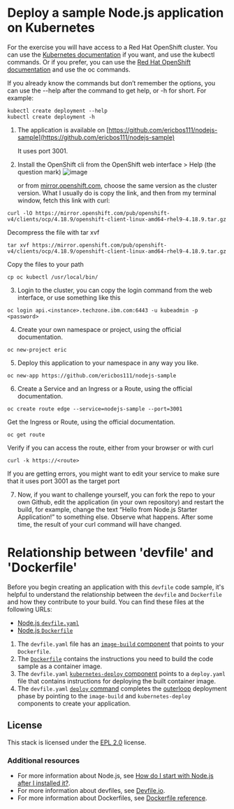 # Deploy a sample Node.js application on Kubernetes 

For the exercise you will have access to a Red Hat OpenShift cluster. You can use the [Kubernetes documentation](https://kubernetes.io/docs/home/) if you want, and use the kubectl commands. Or if you prefer, you can use the [Red Hat OpenShift documentation](https://docs.redhat.com/en/documentation/openshift_container_platform/4.18/html/about/welcome-index) and use the oc commands.

If you already know the commands but don’t remember the options, you can use the --help after the command to get help, or -h for short. For example:
```
kubectl create deployment --help 
kubectl create deployment -h
```
1. The application is available on [https://github.com/ericbos111/nodejs-sample](https://github.com/ericbos111/nodejs-sample) 

   It uses port 3001.

2. Install the OpenShift cli from the OpenShift web interface > Help (the question mark)
![image](https://github.com/user-attachments/assets/6066b21e-f34f-4f1d-ab6c-f28d21933d3b)

   or from [mirror.openshift.com](mirror.openshift.com), choose the same version as the cluster version. What I usually do is copy the link, and then from my terminal window, fetch this link with curl:
```
curl -lO https://mirror.openshift.com/pub/openshift-v4/clients/ocp/4.18.9/openshift-client-linux-amd64-rhel9-4.18.9.tar.gz
```

   Decompress the file with tar xvf
   
```
tar xvf https://mirror.openshift.com/pub/openshift-v4/clients/ocp/4.18.9/openshift-client-linux-amd64-rhel9-4.18.9.tar.gz
```

   Copy the files to your path
   
```
cp oc kubectl /usr/local/bin/
```
3. Login to the cluster, you can copy the login command from the web interface, or use something like this
```
oc login api.<instance>.techzone.ibm.com:6443 -u kubeadmin -p <password>
```

4. Create your own namespace or project, using the official documentation.
```
oc new-project eric
```
5. Deploy this application to your namespace in any way you like.
```
oc new-app https://github.com/ericbos111/nodejs-sample
```
6. Create a Service and an Ingress or a Route, using the official documentation.
```
oc create route edge --service=nodejs-sample --port=3001
```
	
   Get the Ingress or Route, using the official documentation.
   
```
oc get route
```

   Verify if you can access the route, either from your browser or with curl
   
```
curl -k https://<route>
```

   If you are getting errors, you might want to edit your service to make sure that it uses port 3001 as the target port

7. Now, if you want to challenge yourself, you can fork the repo to your own Github, edit the application (in your own repository) and restart the build, for example, change the text “Hello from Node.js Starter Application!” to something else. Observe what happens. After some time, the result of your curl command will have changed.







# Relationship between 'devfile' and 'Dockerfile'

Before you begin creating an application with this `devfile` code sample, it's helpful to understand the relationship between the `devfile` and `Dockerfile` and how they contribute to your build. You can find these files at the following URLs:

* [Node.js `devfile.yaml`](https://github.com/nodeshift-starters/devfile-sample/blob/main/devfile.yaml)
* [Node.js `Dockerfile`](https://github.com/nodeshift-starters/devfile-sample/blob/main/Dockerfile)

1. The `devfile.yaml` file has an [`image-build` component](https://github.com/nodeshift-starters/devfile-sample/blob/main/devfile.yaml#L18-L24) that points to your `Dockerfile`.
2. The [`Dockerfile`](https://github.com/nodeshift-starters/devfile-sample/blob/main/Dockerfile) contains the instructions you need to build the code sample as a container image.
3. The `devfile.yaml` [`kubernetes-deploy` component](https://github.com/nodeshift-starters/devfile-sample/blob/main/devfile.yaml#L25-L37) points to a `deploy.yaml` file that contains instructions for deploying the built container image.
4. The `devfile.yaml` [`deploy` command](https://github.com/nodeshift-starters/devfile-sample/blob/main/devfile.yaml#L45-L52) completes the [outerloop](https://devfile.io/docs/2.2.0/innerloop-vs-outerloop) deployment phase by pointing to the `image-build` and `kubernetes-deploy` components to create your application.

## License

This stack is licensed under the [EPL 2.0](./LICENSE) license.

### Additional resources
* For more information about Node.js, see [How do I start with Node.js after I installed it?](https://nodejs.org/en/docs/guides/getting-started-guide).
* For more information about devfiles, see [Devfile.io](https://devfile.io/).
* For more information about Dockerfiles, see [Dockerfile reference](https://docs.docker.com/engine/reference/builder/).
